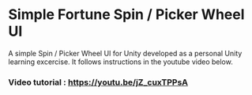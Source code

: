 
# Simple Fortune Spin / Picker Wheel UI
A simple Spin / Picker Wheel UI for Unity developed as a personal Unity learning excercise. It follows instructions in the youtube video below.

### Video tutorial : https://youtu.be/jZ_cuxTPPsA
<br>

